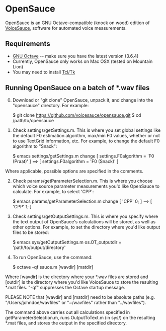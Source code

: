 # OpenSauce

OpenSauce is an GNU Octave-compatible (knock on wood) edition of [VoiceSauce](http://www.seas.ucla.edu/spapl/voicesauce/), software for automated voice measurements.

## Requirements
* [GNU Octave](https://www.gnu.org/software/octave/) -- make sure you have the latest version (3.6.4)
* Currently, OpenSauce only works on Mac OSX (tested on Mountain Lion)
* You may need to install [Tcl/Tk](http://www.activestate.com/activetcl)

## Running OpenSauce on a batch of *.wav files
0. Download or "git clone" OpenSauce, unpack it, and change into the "opensauce" directory. For example:

	$ git clone https://github.com/voicesauce/opensauce.git
	$ cd /path/to/opensauce

1. Check settings/getSettings.m. This is where you set global settings like the default F0 estimation algorithm, max/min F0 values, whether or not to use TextGrid information, etc. For example, to change the default F0 algorithm to "Snack":

	$ emacs settings/getSettings.m
	change [ settings.F0algorithm = 'F0 (Praat)' ] ==> [ settings.F0algorithm = 'F0 (Snack)' ]

Where applicable, possible options are specified in the comments.

2. Check params/getParameterSelection.m. This is where you choose which voice source parameter measurements you'd like OpenSauce to calculate. For example, to select 'CPP':

	$ emacs params/getParameterSelection.m
	change [ 'CPP' 0; ] ==> [ 'CPP' 1; ]


3. Check settings/getOutputSettings.m. This is where you specify where the text output of OpenSauce's calculations will be stored, as well as other options. For example, to set the directory where you'd like output files to be stored:

	$ emacs sys/getOutputSettings.m
	os.OT_outputdir = 'path/to/output/directory'

4. To run OpenSauce, use the command:

	$ octave -qf sauce.m [wavdir] [matdir]

Where [wavdir] is the directory where your *.wav files are stored and [outdir] is the directory where you'd like VoiceSauce to store the resulting *.mat files. "-qf" suppresses the Octave startup message.


PLEASE NOTE that [wavdir] and [matdir] need to be absolute paths (e.g. "/Users/johndoe/wavfiles" or "~/wavfiles" rather than "../wavfiles").

The command above carries out all calculations specified in getParameterSelection.m, runs OutputToText.m (in sys/) on the resulting *.mat files, and stores the output in the specified directory.
